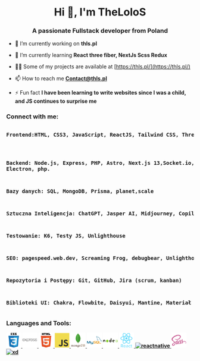 <h1 align="center">Hi 👋, I'm TheLoloS</h1>
<h3 align="center">A passionate Fullstack developer from Poland</h3>

- 🔭 I’m currently working on **thls.pl**

- 🌱 I’m currently learning **React three fiber, NextJs Scss Redux**

- 👨‍💻 Some of my projects are available at [https://thls.pl/](https://thls.pl/)

- 📫 How to reach me **Contact@thls.pl**

- ⚡ Fun fact **I have been learning to write websites since I was a child, and JS continues to surprise me**

<h3 align="left">Connect with me:</h3>
<pre>
<p><b>Frontend:<b/>HTML, CSS3, JavaScript, ReactJS, Tailwind CSS, Three.js, React Three Fiber, Farmer Motion, Framer Motion 3D, Astro, Gsap</p>
 

Backend: Node.js, Express, PHP, Astro, Next.js 13,Socket.io, Vite, Electron, php.

Bazy danych: SQL, MongoDB, Prisma, planet,scale

Sztuczna Inteligencja: ChatGPT, Jasper AI, Midjourney, Copilot

Testowanie: K6, Testy JS, Unlighthouse

SEO: pagespeed.web.dev,  Screaming Frog, debugbear, Unlighthouse

Repozytoria i Postępy: Git, GitHub, Jira (scrum, kanban)

Biblioteki UI: Chakra, Flowbite, Daisyui, Mantine, Materiał UI
</pre>
<h3 align="left">Languages and Tools:</h3>
<p align="left"> <a href="https://www.w3schools.com/css/" target="_blank" rel="noreferrer"> <img src="https://raw.githubusercontent.com/devicons/devicon/master/icons/css3/css3-original-wordmark.svg" alt="css3" width="40" height="40"/> </a> <a href="https://expressjs.com" target="_blank" rel="noreferrer"> <img src="https://raw.githubusercontent.com/devicons/devicon/master/icons/express/express-original-wordmark.svg" alt="express" width="40" height="40"/> </a> <a href="https://www.w3.org/html/" target="_blank" rel="noreferrer"> <img src="https://raw.githubusercontent.com/devicons/devicon/master/icons/html5/html5-original-wordmark.svg" alt="html5" width="40" height="40"/> </a> <a href="https://developer.mozilla.org/en-US/docs/Web/JavaScript" target="_blank" rel="noreferrer"> <img src="https://raw.githubusercontent.com/devicons/devicon/master/icons/javascript/javascript-original.svg" alt="javascript" width="40" height="40"/> </a> <a href="https://www.mongodb.com/" target="_blank" rel="noreferrer"> <img src="https://raw.githubusercontent.com/devicons/devicon/master/icons/mongodb/mongodb-original-wordmark.svg" alt="mongodb" width="40" height="40"/> </a> <a href="https://www.mysql.com/" target="_blank" rel="noreferrer"> <img src="https://raw.githubusercontent.com/devicons/devicon/master/icons/mysql/mysql-original-wordmark.svg" alt="mysql" width="40" height="40"/> </a> <a href="https://nodejs.org" target="_blank" rel="noreferrer"> <img src="https://raw.githubusercontent.com/devicons/devicon/master/icons/nodejs/nodejs-original-wordmark.svg" alt="nodejs" width="40" height="40"/> </a> <a href="https://reactjs.org/" target="_blank" rel="noreferrer"> <img src="https://raw.githubusercontent.com/devicons/devicon/master/icons/react/react-original-wordmark.svg" alt="react" width="40" height="40"/> </a> <a href="https://reactnative.dev/" target="_blank" rel="noreferrer"> <img src="https://reactnative.dev/img/header_logo.svg" alt="reactnative" width="40" height="40"/> </a> <a href="https://sass-lang.com" target="_blank" rel="noreferrer"> <img src="https://raw.githubusercontent.com/devicons/devicon/master/icons/sass/sass-original.svg" alt="sass" width="40" height="40"/> </a> <a href="https://www.adobe.com/products/xd.html" target="_blank" rel="noreferrer"> <img src="https://cdn.worldvectorlogo.com/logos/adobe-xd.svg" alt="xd" width="40" height="40"/> </a> </p>

[//]: # "![Top Langs](https://github-readme-stats.vercel.app/api/top-langs/?username=TheLoloS)](https://github.com/anuraghazra/github-readme-stats)"
[//]: # "![TheLoloS's GitHub stats](https://github-readme-stats.vercel.app/api?username=TheLoloS&show_icons=true)"

